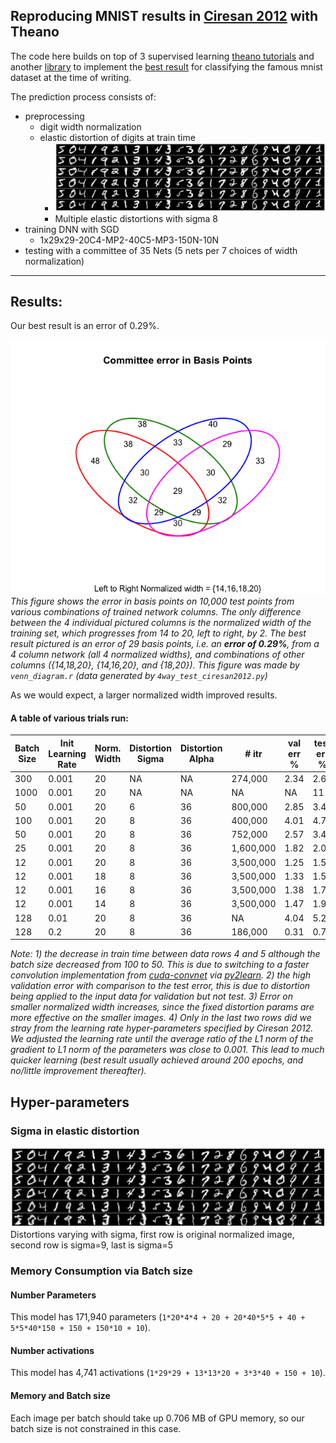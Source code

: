 Reproducing MNIST results in [Ciresan 2012](http://arxiv.org/abs/1202.2745) with Theano
---

The code here builds on top of 3 supervised learning [theano tutorials](http://deeplearning.net/tutorial/) and another [library](https://github.com/rakeshvar/theanet) to implement the [best result](http://yann.lecun.com/exdb/mnist/) for classifying the famous mnist dataset at the time of writing.

The prediction process consists of:

- preprocessing
    - digit width normalization
    - elastic distortion of digits at train time
        - ![Multiple elastic distortions with sigma 8](./plots/distortions_8_sampled.png)
        - Multiple elastic distortions with sigma 8
- training DNN with SGD
    - 1x29x29-20C4-MP2-40C5-MP3-150N-10N
- testing with a committee of 35 Nets (5 nets per 7 choices of width normalization)

---

## Results:

Our best result is an error of 0.29%.

![4 model committees](./plots/4Model_committees.png)
*This figure shows the error in basis points on 10,000 test points from various combinations of trained network columns. The only difference between the 4 individual pictured columns is the normalized width of the training set, which progresses from 14 to 20, left to right, by 2. The best result pictured is an error of 29 basis points, i.e. an **error of 0.29%**, from a 4 column network (all 4 normalized widths), and combinations of other columns ({14,18,20}, {14,16,20}, and {18,20}). This figure was made by `venn_diagram.r` (data generated by `4way_test_ciresan2012.py`)*

As we would expect, a larger normalized width improved results.

#### A table of various trials run:


| Batch Size | Init Learning Rate | Norm. Width | Distortion Sigma | Distortion Alpha | # itr     | val err % | test err % | min | epochs |
|------------|--------------------|-------------|------------------|------------------|-----------|-----------|------------|-----|--------|
| 300        | 0.001              | 20          | NA               | NA               | 274,000   | 2.34      | 2.64       | 118 | 547    |
| 1000       | 0.001              | 20          | NA               | NA               | NA        | NA        | 11         | 60  | NA     |
| 50         | 0.001              | 20          | 6                | 36               | 800,000   | 2.85      | 3.46       | 366 | 800    |
| 100        | 0.001              | 20          | 8                | 36               | 400,000   | 4.01      | 4.79       | 243 | 800    |
| 50         | 0.001              | 20          | 8                | 36               | 752,000   | 2.57      | 3.44       | 231 | 751    |
| 25         | 0.001              | 20          | 8                | 36               | 1,600,000 | 1.82      | 2.04       | 310 | 800    |
| 12         | 0.001              | 20          | 8                | 36               | 3,500,000 | 1.25      | 1.59       | 553 | 800    |
| 12         | 0.001              | 18          | 8                | 36               | 3,500,000 | 1.33      | 1.59       | 554 | 800    |
| 12         | 0.001              | 16          | 8                | 36               | 3,500,000 | 1.38      | 1.79       | 553 | 800    |
| 12         | 0.001              | 14          | 8                | 36               | 3,500,000 | 1.47      | 1.93       | 553 | 800    |
| 128        | 0.01               | 20          | 8                | 36               | NA        | 4.04      | 5.22       | 140 | 800    |
| 128        | 0.2                | 20          | 8                | 36               | 186,000   | 0.31      | 0.79       | 77  | 431    |


*Note: 1) the decrease in train time between data rows 4 and 5 although the batch size decreased from 100 to 50. This is due to switching to a faster convolution implementation from [cuda-convnet](https://code.google.com/p/cuda-convnet/) via [py2learn](http://benanne.github.io/2014/04/03/faster-convolutions-in-theano.html). 2) the high validation error with comparison to the test error, this is due to distortion being applied to the input data for validation but not test. 3) Error on smaller normalized width increases, since the fixed distortion params are more effective on the smaller images. 4) Only in the last two rows did we stray from the learning rate hyper-parameters specified by Ciresan 2012. We adjusted the learning rate until the average ratio of the L1 norm of the gradient to L1 norm of the parameters was close to 0.001. This lead to much quicker learning (best result usually achieved around 200 epochs, and no/little improvement thereafter).*

## Hyper-parameters

### Sigma in elastic distortion

![Distortions varying with sigma, first row is original normalized image, second row is sigma=9, last is sigma=5](./plots/distortions_9_to_5.png)
Distortions varying with sigma, first row is original normalized image, second row is sigma=9, last is sigma=5

### Memory Consumption via Batch size

#### Number Parameters

This model has 171,940 parameters (`1*20*4*4 + 20 + 20*40*5*5 + 40 + 5*5*40*150 + 150 + 150*10 + 10`).

#### Number activations

This model has 4,741 activations (`1*29*29 + 13*13*20 + 3*3*40 + 150 + 10`).

#### Memory and Batch size

Each image per batch should take up 0.706 MB of GPU memory, so our batch size is not constrained in this case.

